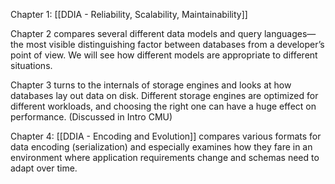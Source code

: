 Chapter 1: [[DDIA - Reliability, Scalability, Maintainability]]

Chapter 2 compares several different data models and query languages—the most visible distinguishing factor between databases from a developer’s point of view. We will see how different models are appropriate to different situations.

Chapter 3 turns to the internals of storage engines and looks at how databases lay out data on disk. Different storage engines are optimized for different workloads, and choosing the right one can have a huge effect on performance. (Discussed in Intro CMU)

Chapter 4: [[DDIA - Encoding and Evolution]] compares various formats for data encoding (serialization) and especially examines how they fare in an environment where application requirements change and schemas need to adapt over time.